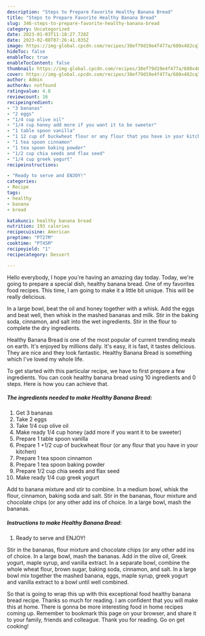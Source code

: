```yaml
---
description: "Steps to Prepare Favorite Healthy Banana Bread"
title: "Steps to Prepare Favorite Healthy Banana Bread"
slug: 346-steps-to-prepare-favorite-healthy-banana-bread
category: Uncategorized
date: 2023-01-03T11:18:27.728Z
date: 2023-02-08T07:26:41.035Z
image: https://img-global.cpcdn.com/recipes/38ef79d19e4f477a/680x482cq70/healthy-banana-bread-recipe-main-photo.jpg
hideToc: false
enableToc: true
enableTocContent: false
thumbnail: https://img-global.cpcdn.com/recipes/38ef79d19e4f477a/680x482cq70/healthy-banana-bread-recipe-main-photo.jpg
cover: https://img-global.cpcdn.com/recipes/38ef79d19e4f477a/680x482cq70/healthy-banana-bread-recipe-main-photo.jpg
author: Admin
authorAv: notfound
ratingvalue: 4.8
reviewcount: 16
recipeingredient:
- "3 bananas"
- "2 eggs"
- "1/4 cup olive oil"
- "1/4 cup honey add more if you want it to be sweeter"
- "1 table spoon vanilla"
- "1 12 cup of buckwheat flour or any flour that you have in your kitchen"
- "1 tea spoon cinnamon"
- "1 tea spoon baking powder"
- "1/2 cup chia seeds and flax seed"
- "1/4 cup greek yogurt"
recipeinstructions:

- "Ready to serve and ENJOY!"
categories:
- Recipe
tags:
- healthy
- banana
- bread

katakunci: healthy banana bread 
nutrition: 193 calories
recipecuisine: American
preptime: "PT27M"
cooktime: "PT45M"
recipeyield: "1"
recipecategory: Dessert

---
```



Hello everybody, I hope you're having an amazing day today. Today, we're going to prepare a special dish, healthy banana bread. One of my favorites food recipes. This time, I am going to make it a little bit unique. This will be really delicious.

In a large bowl, beat the oil and honey together with a whisk. Add the eggs and beat well, then whisk in the mashed bananas and milk. Stir in the baking soda, cinnamon, and salt into the wet ingredients. Stir in the flour to complete the dry ingredients.

Healthy Banana Bread is one of the most popular of current trending meals on earth. It's enjoyed by millions daily. It's easy, it is fast, it tastes delicious. They are nice and they look fantastic. Healthy Banana Bread is something which I've loved my whole life.


To get started with this particular recipe, we have to first prepare a few ingredients. You can cook healthy banana bread using 10 ingredients and 0 steps. Here is how you can achieve that.

<!--inarticleads1-->

##### The ingredients needed to make Healthy Banana Bread:

1. Get 3 bananas
1. Take 2 eggs
1. Take 1/4 cup olive oil
1. Make ready 1/4 cup honey (add more if you want it to be sweeter)
1. Prepare 1 table spoon vanilla
1. Prepare 1 +1/2 cup of buckwheat flour (or any flour that you have in your kitchen)
1. Prepare 1 tea spoon cinnamon
1. Prepare 1 tea spoon baking powder
1. Prepare 1/2 cup chia seeds and flax seed
1. Make ready 1/4 cup greek yogurt


Add to banana mixture and stir to combine. In a medium bowl, whisk the flour, cinnamon, baking soda and salt. Stir in the bananas, flour mixture and chocolate chips (or any other add ins of choice. In a large bowl, mash the bananas. 

<!--inarticleads2-->

##### Instructions to make Healthy Banana Bread:


1. Ready to serve and ENJOY!

Stir in the bananas, flour mixture and chocolate chips (or any other add ins of choice. In a large bowl, mash the bananas. Add in the olive oil, Greek yogurt, maple syrup, and vanilla extract. In a separate bowl, combine the whole wheat flour, brown sugar, baking soda, cinnamon, and salt. In a large bowl mix together the mashed banana, eggs, maple syrup, greek yogurt and vanilla extract to a bowl until well combined. 

So that is going to wrap this up with this exceptional food healthy banana bread recipe. Thanks so much for reading. I am confident that you will make this at home. There is gonna be more interesting food in home recipes coming up. Remember to bookmark this page on your browser, and share it to your family, friends and colleague. Thank you for reading. Go on get cooking!
